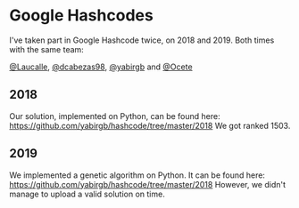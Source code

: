 # Google Hashcodes

I've taken part in Google Hashcode twice, on 2018 and 2019. Both times with the same team:

[@Laucalle](https://github.com/Laucalle), [@dcabezas98](https://github.com/dcabezas98), [@yabirgb](https://github.com/yabirgb) and
[@Ocete](https://github.com/Ocete)

## 2018

Our solution, implemented on Python, can be found here:
https://github.com/yabirgb/hashcode/tree/master/2018
We got ranked 1503.

## 2019

We implemented a genetic algorithm on Python. It can be found here:
https://github.com/yabirgb/hashcode/tree/master/2018
However, we didn't manage to upload a valid solution on time.
